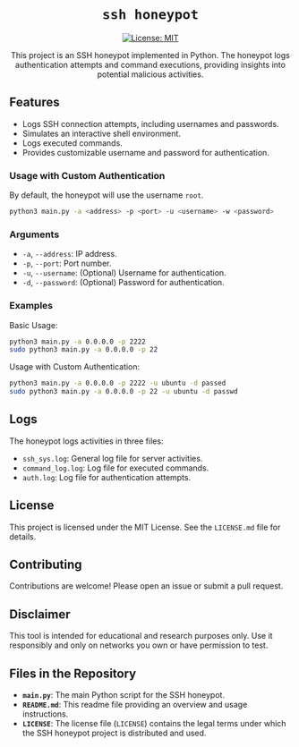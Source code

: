 <div align="center">

# `ssh honeypot`

[![License: MIT](https://img.shields.io/badge/License-MIT-green.svg)](https://github.com/rihadroshan/ssh-honeypot/blob/main/LICENSE)

This project is an SSH honeypot implemented in Python. The honeypot logs authentication attempts and command executions, providing insights into potential malicious activities.
</div>

## Features

- Logs SSH connection attempts, including usernames and passwords.
- Simulates an interactive shell environment.
- Logs executed commands.
- Provides customizable username and password for authentication.

### Usage with Custom Authentication

By default, the honeypot will use the username `root`.

```sh
python3 main.py -a <address> -p <port> -u <username> -w <password>
```

### Arguments

* `-a`, `--address`: IP address.
* `-p`, `--port`: Port number.
* `-u`, `--username`: (Optional) Username for authentication.
* `-d`, `--password`: (Optional) Password for authentication.

### Examples

Basic Usage:
```sh
python3 main.py -a 0.0.0.0 -p 2222
sudo python3 main.py -a 0.0.0.0 -p 22
```

Usage with Custom Authentication:

```sh
python3 main.py -a 0.0.0.0 -p 2222 -u ubuntu -d passed
sudo python3 main.py -a 0.0.0.0 -p 22 -u ubuntu -d passwd
```

## Logs

The honeypot logs activities in three files:

- `ssh_sys.log`: General log file for server activities.
- `command_log.log`: Log file for executed commands.
- `auth.log`: Log file for authentication attempts.

## License

This project is licensed under the MIT License. See the `LICENSE.md` file for details.

## Contributing

Contributions are welcome! Please open an issue or submit a pull request.

## Disclaimer

This tool is intended for educational and research purposes only. Use it responsibly and only on networks you own or have permission to test.

## Files in the Repository

- **`main.py`**: The main Python script for the SSH honeypot.
- **`README.md`**: This readme file providing an overview and usage instructions.
- **`LICENSE`**:  The license file (`LICENSE`) contains the legal terms under which the SSH honeypot project is distributed and used.
